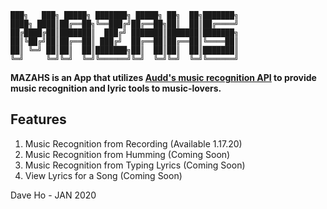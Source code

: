 ```
███╗   ███╗ █████╗ ███████╗ █████╗ ██╗  ██╗███████╗
████╗ ████║██╔══██╗╚══███╔╝██╔══██╗██║  ██║██╔════╝
██╔████╔██║███████║  ███╔╝ ███████║███████║███████╗
██║╚██╔╝██║██╔══██║ ███╔╝  ██╔══██║██╔══██║╚════██║
██║ ╚═╝ ██║██║  ██║███████╗██║  ██║██║  ██║███████║
╚═╝     ╚═╝╚═╝  ╚═╝╚══════╝╚═╝  ╚═╝╚═╝  ╚═╝╚══════╝                                               
```                                                                             

**MAZAHS is an App that utilizes [Audd's music recognition API](https://audd.io/) to provide music recognition and lyric tools to music-lovers.**

## Features
1. Music Recognition from Recording (Available 1.17.20)
2. Music Recognition from Humming (Coming Soon)
3. Music Recognition from Typing Lyrics (Coming Soon)
4. View Lyrics for a Song (Coming Soon)


Dave Ho - JAN 2020
